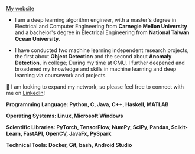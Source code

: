 [My website](https://yijing-sie.github.io/)


*   I am a deep learning algorithm engineer, with a master's degree in Electrical and Computer Engineering from 
**Carnegie Mellon University** and a bachelor's degree in Electrical Engineering from **National Taiwan Ocean University**. 

*   I have conducted two machine learning independent research projects, the first about **Object Detection** and the second about **Anomaly Detection**, in college; During my time at CMU, I further deepened and broadened my knowledge and skills in machine learning and deep learning via coursework and projects.


🔗 I am looking to expand my network, so please feel free to connect with me on [LinkedIn](https://www.linkedin.com/in/yijing-sie/)!



**Programming Language: Python, C, Java, C++, Haskell, MATLAB** 

**Operating Systems: Linux, Microsoft Windows**

**Scientific Libraries: PyTorch, TensorFlow, NumPy, SciPy, Pandas, Scikit-Learn, FastAPI, OpenCV, JavaFx, PySpark**

**Technical Tools: Docker, Git, bash, Android Studio**
